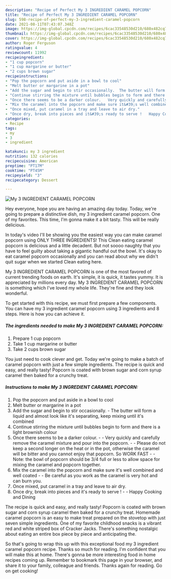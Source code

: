 ```yaml
---
description: "Recipe of Perfect My 3 INGREDIENT CARAMEL POPCORN"
title: "Recipe of Perfect My 3 INGREDIENT CARAMEL POPCORN"
slug: 598-recipe-of-perfect-my-3-ingredient-caramel-popcorn
date: 2021-08-11T07:43:07.348Z
image: https://img-global.cpcdn.com/recipes/6cac33548530d210/680x482cq70/my-3-ingredient-caramel-popcorn-recipe-main-photo.jpg
thumbnail: https://img-global.cpcdn.com/recipes/6cac33548530d210/680x482cq70/my-3-ingredient-caramel-popcorn-recipe-main-photo.jpg
cover: https://img-global.cpcdn.com/recipes/6cac33548530d210/680x482cq70/my-3-ingredient-caramel-popcorn-recipe-main-photo.jpg
author: Roger Ferguson
ratingvalue: 4
reviewcount: 11992
recipeingredient:
- "1 cup popcorn"
- "1 cup margarine or butter"
- "2 cups brown sugar"
recipeinstructions:
- "Pop the popcorn and put aside in a bowl to cool"
- "Melt butter or margarine in a pot"
- "Add the sugar and begin to stir occasionally.  The butter will form a liquid and almost look like it&#39;s separating, keep mixing until it&#39;s combined"
- "Continue stirring the mixture until bubbles begin to form and there is a light brownish colour"
- "Once there seems to be a darker colour.   Very quickly and carefully remove the caramel mixture and pour into the popcorn.  Please do not keep a second longer on the heat or in the pot, otherwise the caramel will be bitter and you cannot enjoy that popcorn. So WORK FAST  Note: the bowl of popcorn should be 3/4 full or less to allow space for mixing the caramel and popcorn together."
- "Mix the caramel into the popcorn and make sure it&#39;s well combined and well coated   Be careful as you work as the caramel is very hot and can burn you."
- "Once mixed, put caramel in a tray and leave to air dry."
- "Once dry, break into pieces and it&#39;s ready to serve !   Happy Cooking and Dining"
categories:
- Recipe
tags:
- my
- 3
- ingredient

katakunci: my 3 ingredient 
nutrition: 132 calories
recipecuisine: American
preptime: "PT17M"
cooktime: "PT45M"
recipeyield: "3"
recipecategory: Dessert

---
```



![My 3 INGREDIENT CARAMEL POPCORN](https://img-global.cpcdn.com/recipes/6cac33548530d210/680x482cq70/my-3-ingredient-caramel-popcorn-recipe-main-photo.jpg)

Hey everyone, hope you are having an amazing day today. Today, we're going to prepare a distinctive dish, my 3 ingredient caramel popcorn. One of my favorites. This time, I'm gonna make it a bit tasty. This will be really delicious.

In today&#39;s video I&#39;ll be showing you the easiest way you can make caramel popcorn using ONLY THREE INGREDIENTS! This Clean eating caramel popcorn is delicious and a little decadent. But not soooo naughty that you have to feel guilty about taking a gigantic handful out the bowl. It&#39;s okay to eat caramel popcorn occasionally and you can read about why we didn&#39;t quit sugar when we started Clean eating here.

My 3 INGREDIENT CARAMEL POPCORN is one of the most favored of current trending foods on earth. It's simple, it is quick, it tastes yummy. It is appreciated by millions every day. My 3 INGREDIENT CARAMEL POPCORN is something which I've loved my whole life. They're fine and they look wonderful.


To get started with this recipe, we must first prepare a few components. You can have my 3 ingredient caramel popcorn using 3 ingredients and 8 steps. Here is how you can achieve it.

<!--inarticleads1-->

##### The ingredients needed to make My 3 INGREDIENT CARAMEL POPCORN:

1. Prepare 1 cup popcorn
1. Take 1 cup margarine or butter
1. Take 2 cups brown sugar


You just need to cook clever and get. Today we&#39;re going to make a batch of caramel popcorn with just a few simple ingredients. The recipe is quick and easy, and really tasty! Popcorn is coated with brown sugar and corn syrup caramel then baked for a crunchy treat. 

<!--inarticleads2-->

##### Instructions to make My 3 INGREDIENT CARAMEL POPCORN:

1. Pop the popcorn and put aside in a bowl to cool
1. Melt butter or margarine in a pot
1. Add the sugar and begin to stir occasionally.  - The butter will form a liquid and almost look like it&#39;s separating, keep mixing until it&#39;s combined
1. Continue stirring the mixture until bubbles begin to form and there is a light brownish colour
1. Once there seems to be a darker colour.  -  - Very quickly and carefully remove the caramel mixture and pour into the popcorn. -  - Please do not keep a second longer on the heat or in the pot, otherwise the caramel will be bitter and you cannot enjoy that popcorn. So WORK FAST -  - Note: the bowl of popcorn should be 3/4 full or less to allow space for mixing the caramel and popcorn together.
1. Mix the caramel into the popcorn and make sure it&#39;s well combined and well coated  -  - Be careful as you work as the caramel is very hot and can burn you.
1. Once mixed, put caramel in a tray and leave to air dry.
1. Once dry, break into pieces and it&#39;s ready to serve !  -  - Happy Cooking and Dining


The recipe is quick and easy, and really tasty! Popcorn is coated with brown sugar and corn syrup caramel then baked for a crunchy treat. Homemade caramel popcorn is an easy to make treat prepared on the stovetop with just seven simple ingredients. One of my favorite childhood snacks is a vibrant red and white striped box of Cracker Jacks. There&#39;s something nostalgic about eating an entire box piece by piece and anticipating the. 

So that's going to wrap this up with this exceptional food my 3 ingredient caramel popcorn recipe. Thanks so much for reading. I'm confident that you will make this at home. There's gonna be more interesting food in home recipes coming up. Remember to bookmark this page in your browser, and share it to your family, colleague and friends. Thanks again for reading. Go on get cooking!

